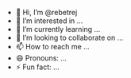- 👋 Hi, I’m @rebetrej
- 👀 I’m interested in ...
- 🌱 I’m currently learning ...
- 💞️ I’m looking to collaborate on ...
- 📫 How to reach me ...
- 😄 Pronouns: ...
- ⚡ Fun fact: ...

<!---
rebetrej/rebetrej is a ✨ special ✨ repository because its `README.md` (this file) appears on your GitHub profile.
You can click the Preview link to take a look at your changes.
--->
